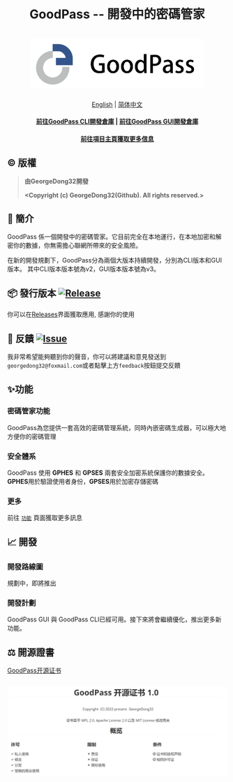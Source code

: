 <h1 align="center">
GoodPass -- 開發中的密碼管家
<h1 align="center">
  <img src="../../Resource/Title%20Photo/GoodPass3.0_Title.png" alt="GoodPass" width="400">
</h1>
  <p align="center">
    <a href="../../README.md">English</a>
    |
    <a href="./README_scn.md">简体中文</a>
  </p>
<h4 align="center">
    <a href="https://github.com/GeorgeDong32/GoodPass-CLI">前往GoodPass CLI開發倉庫</a>
    |
    <a href="https://github.com/GeorgeDong32/GoodPass-GUI">前往GoodPass GUI開發倉庫</a>
</h4>
<h4 align="center">
  <a href="https://georgedong32.github.io/GoodPass">前往項目主頁獲取更多信息</a>
</h4>


## ©️ 版權

> **由GeorgeDong32開發**
>
> **<Copyright (c) GeorgeDong32(Github). All rights reserved.>**<br>
## 🎤 簡介
GoodPass 係一個開發中的密碼管家。它目前完全在本地運行，在本地加密和解密你的數據，你無需擔心聯網所帶來的安全風險。

在新的開發規劃下，GoodPass分為兩個大版本持續開發，分別為CLI版本和GUI版本。 其中CLI版本版本號為v2，GUI版本版本號為v3。

## 📦 發行版本  [<img src="https://img.shields.io/badge/GoodPass-Release-34558b" alt="Release">](https://github.com/GeorgeDong32/GoodPass/releases)

你可以在[Releases](https://github.com/GeorgeDong32/GoodPass/releases)界面獲取應用, 感謝你的使用

## 💬 反饋  [<img src="https://img.shields.io/badge/GoodPass-Feedback-939597" alt="Issue">](https://github.com/GeorgeDong32/GoodPass/issues)
我非常希望能夠聽到你的聲音，你可以將建議和意見發送到`georgedong32@foxmail.com`或者點擊上方`feedback`按鈕提交反饋

## ✨功能

### 密碼管家功能

GoodPass為您提供一套高效的密碼管理系統，同時內嵌密碼生成器，可以極大地方便你的密碼管理

### 安全體系

GoodPass 使用 **GPHES** 和 **GPSES** 兩套安全加密系統保護你的數據安全。**GPHES**用於驗證使用者身份，**GPSES**用於加密存儲密碼

### 更多

前往 [`功能`](https://georgedong32.github.io/GoodPass/features) 頁面獲取更多訊息

## 📈 開發

### 開發路線圖

規劃中，即將推出

### 開發計劃

GoodPass GUI 與 GoodPass CLI已經可用。接下來將會繼續優化，推出更多新功能。

## :balance_scale: 開源證書

[GoodPass开源证书](https://github.com/GeorgeDong32/GoodPass/blob/main/Docs/License/LICENSE_ZH.md)

<h2 align=center>
    <img src="../../Resource/LicenseOverview/GPOL_overview_CN.png">
</h2>
